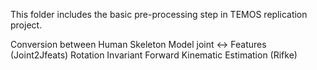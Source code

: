 This folder includes the basic pre-processing step in TEMOS replication project.

Conversion between Human Skeleton Model joint <-> Features (Joint2Jfeats)
Rotation Invariant Forward Kinematic Estimation (Rifke)
